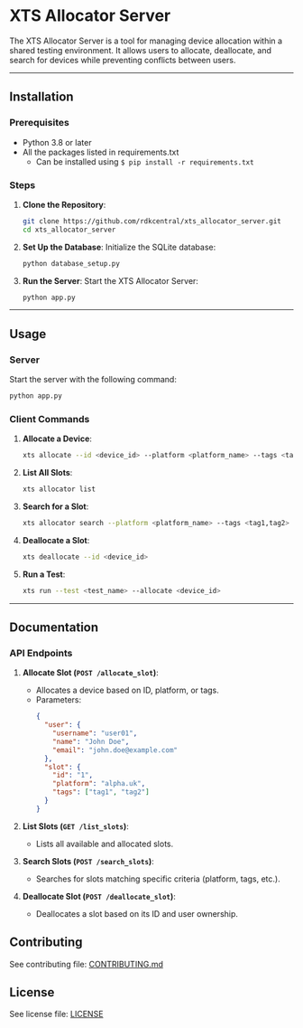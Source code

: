 # XTS Allocator Server

The XTS Allocator Server is a tool for managing device allocation within a shared testing environment. It allows users to allocate, deallocate, and search for devices while preventing conflicts between users.

---

## Installation

### Prerequisites
- Python 3.8 or later
- All the packages listed in requirements.txt
    - Can be installed using `$ pip install -r requirements.txt`

### Steps
1. **Clone the Repository**:
   ```bash
   git clone https://github.com/rdkcentral/xts_allocator_server.git
   cd xts_allocator_server
   ```

2. **Set Up the Database**:
   Initialize the SQLite database:
   ```bash
   python database_setup.py
   ```

3. **Run the Server**:
   Start the XTS Allocator Server:
   ```bash
   python app.py
   ```

---

## Usage

### Server
Start the server with the following command:
```bash
python app.py
```

### Client Commands
1. **Allocate a Device**:
   ```bash
   xts allocate --id <device_id> --platform <platform_name> --tags <tag1,tag2> --duration <time>
   ```

2. **List All Slots**:
   ```bash
   xts allocator list
   ```

3. **Search for a Slot**:
   ```bash
   xts allocator search --platform <platform_name> --tags <tag1,tag2>
   ```

4. **Deallocate a Slot**:
   ```bash
   xts deallocate --id <device_id>
   ```

5. **Run a Test**:
   ```bash
   xts run --test <test_name> --allocate <device_id>
   ```

---

## Documentation

### API Endpoints
1. **Allocate Slot (`POST /allocate_slot`)**:
   - Allocates a device based on ID, platform, or tags.
   - Parameters:
     ```json
     {
       "user": {
         "username": "user01",
         "name": "John Doe",
         "email": "john.doe@example.com"
       },
       "slot": {
         "id": "1",
         "platform": "alpha.uk",
         "tags": ["tag1", "tag2"]
       }
     }
     ```

2. **List Slots (`GET /list_slots`)**:
   - Lists all available and allocated slots.

3. **Search Slots (`POST /search_slots`)**:
   - Searches for slots matching specific criteria (platform, tags, etc.).

4. **Deallocate Slot (`POST /deallocate_slot`)**:
   - Deallocates a slot based on its ID and user ownership.


## Contributing

See contributing file: [CONTRIBUTING.md](CONTRIBUTING.md)

## License

See license file: [LICENSE](LICENSE)
